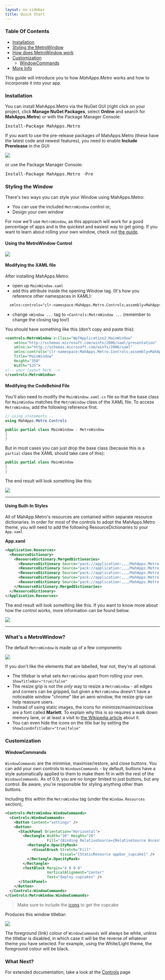 ```yaml
---
layout: no-sidebar
title: Quick Start
---
```


### Table Of Contents
- [Installation](#installation)
- [Styling the MetroWindow](#styling)
- [How does MetroWindow work](#explanation)
- [Customization](#customization)
  + [WindowCommands](#windowcommands)
- [More Info](#moreinfo)


This guide will introduce you to how *MahApps.Metro* works and how to incorporate it into your app.

<a name="installation"></a>
### Installation

You can install MahApps.Metro via the NuGet GUI (right click on your project, click **Manage NuGet Packages**, select **Online** and search for **MahApps.Metro**) or with the Package Manager Console:

<pre class="nuget-button">Install-Package MahApps.Metro</pre>

If you want to use the pre-release packages of MahApps.Metro (these have the latest code and newest features), you need to enable **Include Prerelease** in the GUI:

![]({{site.baseurl}}/images/include_prerelease.png)

or use the Package Manager Console:

<pre class="nuget-button">Install-Package MahApps.Metro -Pre</pre>


<a name="styling"></a>
### Styling the Window

There's two ways you can style your Window using MahApps.Metro:

 -  You can use the included `MetroWindow` control or,
 -  Design your own window

For now we'll use `MetroWindow`, as this approach will work for a good percentage of apps and is the quickest and easiest way to get going. If you want to learn about rolling your own window, check out [the guide](advanced-guide.html).

#### Using the MetroWindow Control

![]({{site.baseurl}}/images/01_UnstyledWindow.png)

#### Modifying the XAML file

After installing MahApps.Metro:

 - open up `MainWindow.xaml`
 - add this attribute inside the opening Window tag. (It's how you reference other namespaces in XAML):

  ```xml   
    xmlns:controls="clr-namespace:MahApps.Metro.Controls;assembly=MahApps.Metro"
  ```
 

 - change `<Window ...` tag to `<Controls:MetroWindow ...` (remember to change the closing tag too!)

You should have something like this (don't copy and paste this):


```xml
<controls:MetroWindow x:Class="WpfApplication2.MainWindow"
	xmlns="http://schemas.microsoft.com/winfx/2006/xaml/presentation"
	xmlns:x="http://schemas.microsoft.com/winfx/2006/xaml"
	xmlns:controls="clr-namespace:MahApps.Metro.Controls;assembly=MahApps.Metro"
	Title="MainWindow" 
	Height="350" 
	Width="525">
<!-- your layout here -->
</controls:MetroWindow>
```

#### Modifying the CodeBehind File

You'll also need to modify the `MainWindow.xaml.cs` file  so that the base class for `MainWindow` matches the `MetroWindow` class of the XAML file. To access `MetroWindow`, add the following reference first.


```csharp
// using statements...
using MahApps.Metro.Controls

public partial class MainWindow : MetroWindow
{
}
```


But in most cases you can just drop the base class (because this is a `partial` class the XAML should take care of this):

```csharp
public partial class MainWindow
{
}
```


The end result will look something like this:

![]({{site.baseurl}}/images/02_PartiallyStyledWindow.png)

---

#### Using Built-In Styles

All of MahApp.Metro's resources are contained within separate resource dictionaries. In order for most of the controls to adopt the MahApps.Metro theme, you will need to add the following ResourceDictionaries to your `App.xaml`

**App.xaml**

```xml
<Application.Resources>
  <ResourceDictionary>
    <ResourceDictionary.MergedDictionaries>
      <ResourceDictionary Source="pack://application:,,,/MahApps.Metro;component/Styles/Controls.xaml" />
      <ResourceDictionary Source="pack://application:,,,/MahApps.Metro;component/Styles/Fonts.xaml" />
      <ResourceDictionary Source="pack://application:,,,/MahApps.Metro;component/Styles/Colors.xaml" />
      <ResourceDictionary Source="pack://application:,,,/MahApps.Metro;component/Styles/Accents/Blue.xaml" />
      <ResourceDictionary Source="pack://application:,,,/MahApps.Metro;component/Styles/Accents/BaseLight.xaml" />
    </ResourceDictionary.MergedDictionaries>
  </ResourceDictionary>
</Application.Resources>
```
	

The end result will look something like this. If you want to know more about how the control works, more information can be found below.

![]({{site.baseurl}}/images/03_StyledWindow.png)

---

<a name="explanation"></a>
### What's a MetroWindow?

The default `MetroWindow` is made up of a few components:

![]({{site.baseurl}}/images/04_ExplainedStyledWindow.png)

If you don't like the elements that are labelled, fear not, they're all optional.

- The titlebar is what sets `MetroWindow` apart from rolling your own. `ShowTitleBar="true|false"`
- The resize grip is not the *only* way to resize a `MetroWindow` - all edges and corners can be gripped, but given a `MetroWindow` doesn't have a noticeable window "chrome" like an aero window, the resize grip can help reassure users.
- Instead of using static images, the icons for minimize/maximize/close are a font called **Marlett**. To explain why this is so requires a walk down memory lane, or at least a visit to [the Wikipedia article](http://en.wikipedia.org/wiki/Marlett) about it.
- You can even hide the icons on the title bar by setting the  `ShowIconOnTitleBar="true|false"` 

<a name="customization"></a>
### Customization

<a name="windowcommands"></a>
#### WindowCommands

`WindowCommands` are the minimise, maximise/restore, and close buttons. You can add your own controls to `WindowsCommands` - by default, buttons have a style automatically applied to them to make them fit in with the rest of the `WindowsCommands`. As of 0.9, you are no longer limited to just buttons, but any control. Be aware, you're responsible for styling anything other than buttons.

Including this within the `MetroWindow` tag (under the `Window.Resources` section),

```xml
<Controls:MetroWindow.WindowCommands>
  <Controls:WindowCommands>
    <Button Content="settings" />
    <Button>
      <StackPanel Orientation="Horizontal">
        <Rectangle Width="20" Height="20"
                   Fill="{Binding RelativeSource={RelativeSource AncestorType=Button}, Path=Foreground}">
          <Rectangle.OpacityMask>
            <VisualBrush Stretch="Fill"
                         Visual="{StaticResource appbar_cupcake}" />
          </Rectangle.OpacityMask>
        </Rectangle>
        <TextBlock Margin="4 0 0 0"
                   VerticalAlignment="Center"
                   Text="deploy cupcakes" />
      </StackPanel>
    </Button>
  </Controls:WindowCommands>
</Controls:MetroWindow.WindowCommands>
```


> Make sure to include the [icons](#icons) to get the cupcake

Produces this window titlebar:

![]({{site.baseurl}}/images/05_WindowCommands.png)

The foreground (link) colour of `WindowCommands` will always be white, *unless* the titlebar is disabled, in which case it will be the reverse of whatever theme you have selected. For example, using the White/Light theme, the foreground colour will be black.

<a name="moreinfo"></a>
### What Next?

For extended documentation, take a look at the [Controls]({{site.baseurl}}/controls/) page
